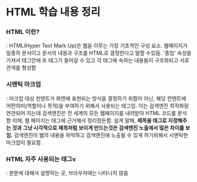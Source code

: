 # HTML 학습 내용 정리 
### HTML 이란?
: HTML(Hyper Text Mark Up)은 웹을 이루는 가장 기초적인 구성 요소. 웹페이지가 일종의 문서이고 문서의 내용과 구조를 HTML로 결정한다고 말할 수있음. '중첩' 속성을 가져서 태그안에 또 태그가 들어갈 수 있고 각 태그에 속하는 내용들이 구조화되고 서로 관게를 형성함

### 시멘틱 마크업
: 마크업 대상 컨텐트가 화면에 표현되는 방식을 결정하기 위함이 아닌, 해당 컨텐트에 어떤의미(역할이나 목적)을 부여하기 위해서 사용되는 태그임. 이는 검색엔진 최적화랑 연관되어 지는데 검색엔진은 전 세계의 모든 웹페이지를 내려받아 HTML 코드를 분석함 이때, 웹 페이지는 태그에 근거해서 정리정돈함. 쉽게 말해, **제목을 태그로 지정해주는 것과 그냥 시각적으로 제목처럼 보이게 만드는것은 검색엔진 노출에서 많은 차이를 보임.**
검색엔진이 웹의 내용을 파악하고 검색엔진에 노출될 수 있게 하기위해서 시멘틱한 마크업이 필요함.

### HTML 자주 사용되는 태그v
<head> : 본문에 대해서 설명하는 곳, 브라우저에는 나타나지 않음
<title> : 책 표지 같은 정보로 사용하며 설정하지 않으면 파일명이 제목이 됨
<body> : 본문을 묶는 태그 
<div> : Block 특성을 가지며, width와 hight의 영향을 받음
<span> : 새로운 라인에서 시작하지 않는 inline 특성을 가짐. 
<ul> : <li>의 부모태그로 반드시 자식태그를 가지며 Unordered list의 약자로 점이 앞에 찍힘
<ol> : <ll>의 부모태그로 반드시 부모태그를 가지며 Ordered list의 약자로 숫자가 앞에 찍힘
<li> : 부모 태그가 필요하며 목차 또는 목록을 표한할 때 씀
<ipput> : Text와 Radio, checkBox등을 삽입할 때 사용
<a> : 닻(anchor)을 의미하는 것으로 바다에 정박한다는 시적인 의미를 가짐. link태그 이며 HyperText에 해당함
id, class = id와 class 이름은 자유롭게 짓되 숫자로 시작하게 지으면 안되고 id > class > tag 순으로 적용되는 서열이 존재.
<strong>,<b>,<h> : 문자의 두께를 조절할 때 씀
<br>,<p> : 둘 다 줄바꿈을 할때 스지만 <br>태그는 단순한 줄바꿈 <p> 태그는 의미론적으로 단락을 표현할 수 있음.
